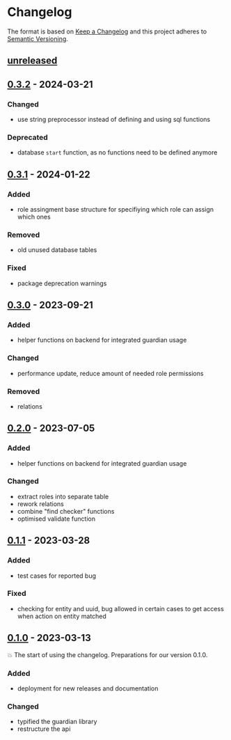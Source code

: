 # Changelog

The format is based on [Keep a Changelog](http://keepachangelog.com/) and this project adheres to [Semantic Versioning](http://semver.org/).

## [unreleased](https://github.com/uzh/guardian/tree/HEAD)

## [0.3.2](https://github.com/uzh/guardian/tree/0.3.2) - 2024-03-21

### Changed

- use string preprocessor instead of defining and using sql functions

### Deprecated

- database `start` function, as no functions need to be defined anymore

## [0.3.1](https://github.com/uzh/guardian/tree/0.3.1) - 2024-01-22

### Added

- role assingment base structure for specifiying which role can assign which ones

### Removed

- old unused database tables

### Fixed

- package deprecation warnings

## [0.3.0](https://github.com/uzh/guardian/tree/0.3.0) - 2023-09-21

### Added

- helper functions on backend for integrated guardian usage

### Changed

- performance update, reduce amount of needed role permissions

### Removed

- relations

## [0.2.0](https://github.com/uzh/guardian/tree/0.2.0) - 2023-07-05

### Added

- helper functions on backend for integrated guardian usage

### Changed

- extract roles into separate table
- rework relations
- combine "find checker" functions
- optimised validate function


## [0.1.1](https://github.com/uzh/guardian/tree/0.1.1) - 2023-03-28

### Added

- test cases for reported bug

### Fixed

- checking for entity and uuid, bug allowed in certain cases to get access when action on entity matched

## [0.1.0](https://github.com/uzh/guardian/tree/0.1.0) - 2023-03-13

💥 The start of using the changelog. Preparations for our version 0.1.0.

### Added

- deployment for new releases and documentation

### Changed

- typified the guardian library
- restructure the api
